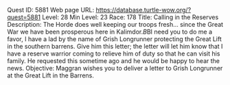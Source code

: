 Quest ID: 5881
Web page URL: https://database.turtle-wow.org/?quest=5881
Level: 28
Min Level: 23
Race: 178
Title: Calling in the Reserves
Description: The Horde does well keeping our troops fresh... since the Great War we have been prosperous here in Kalimdor.$B$BI need you to do me a favor, I have a lad by the name of Grish Longrunner protecting the Great Lift in the southern barrens. Give him this letter; the letter will let him know that I have a reserve warrior coming to relieve him of duty so that he can visit his family. He requested this sometime ago and he would be happy to hear the news.
Objective: Maggran wishes you to deliver a letter to Grish Longrunner at the Great Lift in the Barrens.
